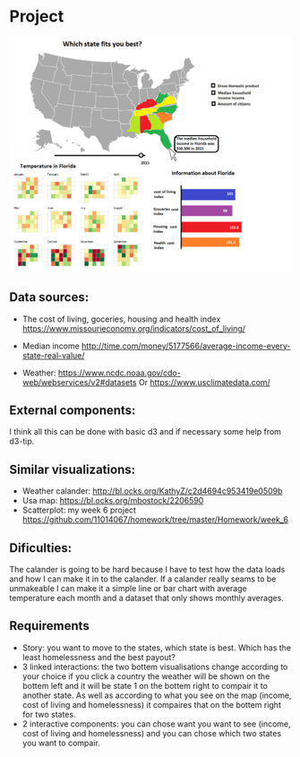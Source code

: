 # Project

![](doc/image.png)

## Data sources:
* The cost of living, goceries, housing and health index
https://www.missourieconomy.org/indicators/cost_of_living/

* Median income
http://time.com/money/5177566/average-income-every-state-real-value/

* Weather: https://www.ncdc.noaa.gov/cdo-web/webservices/v2#datasets
Or https://www.usclimatedata.com/ 

## External components:
I think all this can be done with basic d3 and if necessary some help from d3-tip.

## Similar visualizations:
* Weather calander: http://bl.ocks.org/KathyZ/c2d4694c953419e0509b
* Usa map:  https://bl.ocks.org/mbostock/2206590 
* Scatterplot: my week 6 project  https://github.com/11014067/homework/tree/master/Homework/week_6

## Dificulties:
The calander is going to be hard because I have to test how the data loads and how I can make it in to the calander. If a calander really seams to be unmakeable I can make it a simple line or bar chart with average temperature each month and a dataset that only shows monthly averages.

## Requirements
* Story: you want to move to the states, which state is best. Which has the least homelessness and the best payout?
* 3 linked interactions: the two bottem visualisations change according to your choice if you click a country the weather will be shown on the bottem left and it will be state 1 on the bottem right to compair it to another state. As well as according to what you see on the map (income, cost of living and homelessness) it compaires that on the bottem right for two states.
* 2 interactive components: you can chose want you want to see (income, cost of living and homelessness) and you can chose which two states you want to compair.
